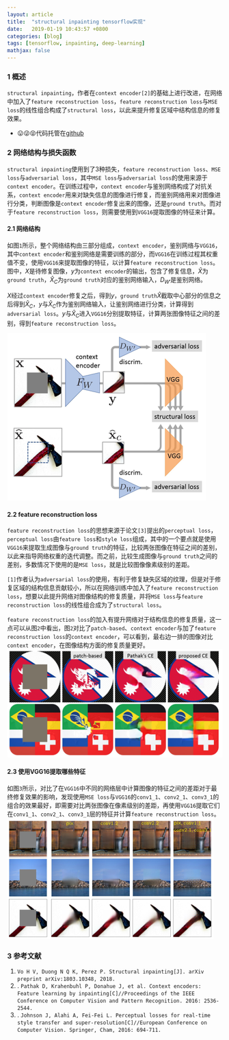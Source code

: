 ```yaml
---
layout: article
title:  "structural inpainting tensorflow实现"
date:   2019-01-19 10:43:57 +0800
categories: [blog]
tags: [tensorflow, inpainting, deep-learning]
mathjax: false
---
```


### 1 概述

`structural inpainting`，作者在`context encoder[2]`的基础上进行改进，在网络中加入了`feature reconstruction loss`，`feature reconstruction loss`与`MSE loss`的线性组合构成了`structural loss`，以此来提升修复区域中结构信息的修复效果。
* 😛😜😝代码托管在[github](https://github.com/jonzhaocn/structural_inpainting)



### 2 网络结构与损失函数

`structural inpainting`使用到了3种损失，`feature reconstruction loss`、`MSE loss`与`adversarial loss`，其中`MSE loss`与`adversarial loss`的使用来源于`context encoder`。在训练过程中，`context encoder`与鉴别网络构成了对抗关系，`context encoder`用来对缺失信息的图像进行修复，而鉴别网络用来对图像进行分类，判断图像是`context encoder`修复出来的图像，还是`ground truth`。而对于`feature reconstruction loss`，则需要使用到`VGG16`提取图像的特征来计算。
#### 2.1 网络结构
如图`1`所示，整个网络结构由三部分组成，`context encoder`，鉴别网络与`VGG16`，其中`context encoder`和鉴别网络是需要训练的部分，而`VGG16`在训练过程其权重值不变，使用`VGG16`来提取图像的特征，以计算`feature reconstruction loss`。图中，$X$是待修复图像，$y$为`context encoder`的输出，包含了修复信息，$\hat{X}$为`ground truth`，$\hat{X}_C$为`ground truth`对应的鉴别网络输入，$D_{W'}$是鉴别网络。

$X$经过`context encoder`修复之后，得到$y$，`ground truth`$\hat{X}$截取中心部分的信息之后得到$\hat{X}_C$，$y$与$\hat{X}_C$作为鉴别网络输入，让鉴别网络进行分类，计算得到`adversarial loss`。$y$与$\hat{X}_C$进入`VGG16`分别提取特征，计算两张图像特征之间的差别，得到`feature reconstruction loss`。

![图1 网络结构 来源：[1]论文](/imgs/structural-inpainting/network-structure.png)

#### 2.2 feature reconstruction loss
`feature reconstruction loss`的思想来源于论文`[3]`提出的`perceptual loss`，`perceptual loss`由`feature loss`和`style loss`组成，其中的一个要点就是使用`VGG16`来提取生成图像与`ground truth`的特征，比较两张图像在特征之间的差别，以此来指导网络权重的迭代调整。而之前，比较生成图像与`ground truth`之间的差别，多数情况下使用的是`MSE loss`，就是比较图像像素级别的差距。

`[1]`作者认为`adversarial loss`的使用，有利于修复缺失区域的纹理，但是对于修复区域的结构信息贡献较小，所以在网络训练中加入了`feature reconstruction loss`，想要以此提升网络对图像结构的修复质量，并将`MSE loss`与`feature reconstruction loss`的线性组合成为了`structural loss`。

`feature reconstruction loss`的加入有提升网络对于结构信息的修复质量，这一点可以从图`2`中看出，图`2`对比了`patch-based`、`context encoder`与加了`feature reconstruction loss`的`context encoder`，可以看到，最右边一排的图像对比`context encoder`，在图像结构方面的修复质量更好。
![图2 来源：[1]论文](/imgs/structural-inpainting/2.png)

#### 2.3 使用VGG16提取哪些特征
如图`3`所示，对比了在`VGG16`中不同的网络层中计算图像的特征之间的差距对于最终修复效果的影响，发现使用`MSE loss`与`VGG16`的`conv1_1`、`conv2_1`、`conv3_1`的组合的效果最好，即需要对比两张图像在像素级别的差距，再使用`VGG16`提取它们在`conv1_1`、`conv2_1`、`conv3_1`层的特征并计算`feature reconstruction loss`。
![图3 来源：[1]论文](/imgs/structural-inpainting/3.png)



### 3 参考文献
1. `Vo H V, Duong N Q K, Perez P. Structural inpainting[J]. arXiv preprint arXiv:1803.10348, 2018.`
2. . `Pathak D, Krahenbuhl P, Donahue J, et al. Context encoders: Feature learning by inpainting[C]//Proceedings of the IEEE Conference on Computer Vision and Pattern Recognition. 2016: 2536-2544.`
3. . `Johnson J, Alahi A, Fei-Fei L. Perceptual losses for real-time style transfer and super-resolution[C]//European Conference on Computer Vision. Springer, Cham, 2016: 694-711.`